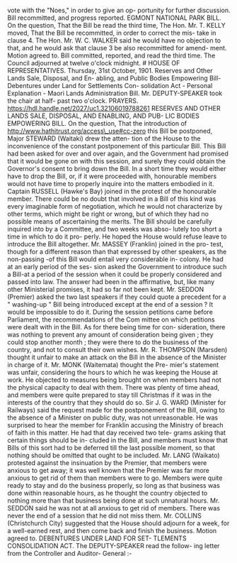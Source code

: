 vote with the "Noes," in order to give an op- portunity for further discussion. Bill recommitted, and progress reported. EGMONT NATIONAL PARK BILL. On the question, That the Bill be read the third time, The Hon. Mr. T. KELLY moved, That the Bill be recommitted, in order to correct the mis- take in clause 4. The Hon. Mr. W. C. WALKER said he would have no objection to that, and he would ask that clause 3 be also recommitted for amend- ment. Motion agreed to. Bill committed, reported, and read the third time. The Council adjourned at twelve o'clock midnight. # HOUSE OF REPRESENTATIVES. Thursday, 31st October, 1901. Reserves and Other Lands Sale, Disposal, and En- abling, and Public Bodies Empowering Bill- Debentures under Land for Settlements Con- solidation Act - Personal Explanation - Maori Lands Administration Bill. Mr. DEPUTY-SPEAKER took the chair at half- past two o'clock. PRAYERS. https://hdl.handle.net/2027/uc1.32106019788261 RESERVES AND OTHER LANDS SALE, DISPOSAL, AND ENABLING, AND PUB- LIC BODIES EMPOWERING BILL. On the question, That the introduction of http://www.hathitrust.org/access\_use#cc-zero this Bill be postponed, Major STEWARD (Waitaki) drew the atten- tion of the House to the inconvenience of the constant postponement of this particular Bill. This Bill had been asked for over and over again, and the Government had promised that it would be gone on with this session, and surely they could obtain the Governor's consent to bring down the Bill. In a short time they would either have to drop the Bill, or, if it were proceeded with, honourable members would not have time to properly inquire into the matters embodied in it. Captain RUSSELL (Hawke's Bay) joined in the protest of the honourable member. There could be no doubt that involved in a Bill of this kind was every imaginable form of negotiation, which he would not characterize by other terms, which might be right or wrong, but of which they had no possible means of ascertaining the merits. The Bill should be carefully inquired into by a Committee, and two weeks was abso- lutely too short a time in which to do it pro- perly. He hoped the House would refuse leave to introduce the Bill altogether. Mr. MASSEY (Franklin) joined in the pro- test, though for a different reason than that expressed by other speakers, as the non-passing -of this Bill would entail very considerable in- colony. He had at an early period of the ses- sion asked the Government to introduce such a Bill-at a period of the session when it could be properly considered and passed into law. The answer had been in the affirmative, but, like many other Ministerial promises, it had so far not been kept. Mr. SEDDON (Premier) asked the two last speakers if they could quote a precedent for a " washing-up " Bill being introduced except at the end of a session ? It would be impossible to do it. During the session petitions came before Parliament, the recommendations of the Com mittee on which petitions were dealt with in the Bill. As for there being time for con- sideration, there was nothing to prevent any amount of consideration being given ; they could stop another month ; they were there to do the business of the country, and not to consult their own wishes. Mr. R. THOMPSON (Marsden) thought it unfair to make an attack on the Bill in the absence of the Minister in charge of it. Mr. MONK (Waitemata) thought the Pre- mier's statement was unfair, considering the hours to which he was keeping the House at work. He objected to measures being brought on when members had not the physical capacity to deal with them. There was plenty of time ahead, and members were quite prepared to stay till Christmas if it was in the interests of the country that they should do so. Sir J. G. WARD (Minister for Railways) said the request made for the postponement of the Bill, owing to the absence of a Minister on public duty, was not unreasonable. He was surprised to hear the member for Franklin accusing the Ministry of breach of faith in this matter. He had that day received two tele- grams asking that certain things should be in- cluded in the Bill, and members must know that Bills of this sort had to be deferred till the last possible moment, so that nothing should be omitted that ought to be included. Mr. LANG (Waikato) protested against the insinuation by the Premier, that members were anxious to get away; it was well known that the Premier was far more anxious to get rid of them than members were to go. Members were quite ready to stay and do the business properly, so long as that business was done within reasonable hours, as he thought the country objected to nothing more than that business being done at such unnatural hours. Mr. SEDDON said he was not at all anxious to get rid of members. There was never the end of a session that he did not miss them. Mr. COLLINS (Christchurch City) suggested that the House should adjourn for a week, for a well-earned rest, and then come back and finish the business. Motion agreed to. DEBENTURES UNDER LAND FOR SET- TLEMENTS CONSOLIDATION ACT. The DEPUTY-SPEAKER read the follow- ing letter from the Controller and Auditor- General :- 